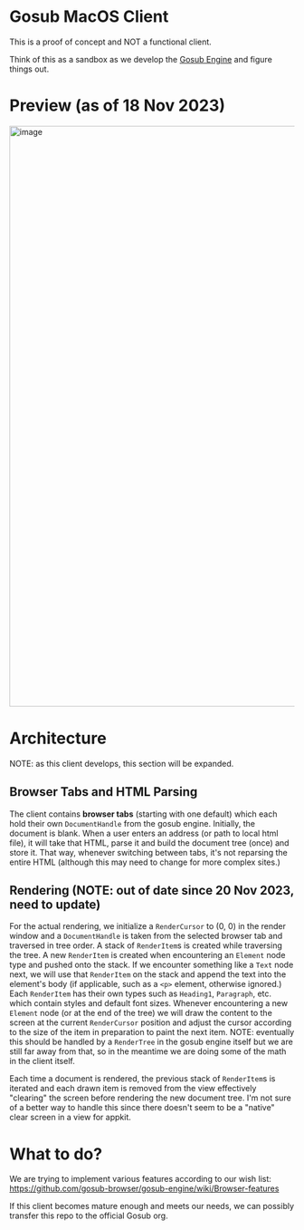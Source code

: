 # Gosub MacOS Client
This is a proof of concept and NOT a functional client.

Think of this as a sandbox as we develop the [Gosub Engine](https://github.com/gosub-browser/gosub-engine) and figure things out.

# Preview (as of 18 Nov 2023)
<img width="1025" alt="image" src="https://github.com/Kiyoshika/gosub-client-macos/assets/49159969/9886003a-99aa-4dfd-bf15-4927ec95b413">

# Architecture
NOTE: as this client develops, this section will be expanded.

## Browser Tabs and HTML Parsing
The client contains **browser tabs** (starting with one default) which each hold their own `DocumentHandle` from the gosub engine. Initially, the document is blank. When a user enters an address (or path to local html file), it will take that HTML, parse it and build the document tree (once) and store it. That way, whenever switching between tabs, it's not reparsing the entire HTML (although this may need to change for more complex sites.)

## Rendering (NOTE: out of date since 20 Nov 2023, need to update)
For the actual rendering, we initialize a `RenderCursor` to (0, 0) in the render window and a `DocumentHandle` is taken from the selected browser tab and traversed in tree order. A stack of `RenderItem`s is created while traversing the tree. A new `RenderItem` is created when encountering an `Element` node type and pushed onto the stack. If we encounter something like a `Text` node next, we will use that `RenderItem` on the stack and append the text into the element's body (if applicable, such as a `<p>` element, otherwise ignored.) Each `RenderItem` has their own types such as `Heading1`, `Paragraph`, etc. which contain styles and default font sizes. Whenever encountering a new `Element` node (or at the end of the tree) we will draw the content to the screen at the current `RenderCursor` position and adjust the cursor according to the size of the item in preparation to paint the next item. NOTE: eventually this should be handled by a `RenderTree` in the gosub engine itself but we are still far away from that, so in the meantime we are doing some of the math in the client itself.

Each time a document is rendered, the previous stack of `RenderItem`s is iterated and each drawn item is removed from the view effectively "clearing" the screen before rendering the new document tree. I'm not sure of a better way to handle this since there doesn't seem to be a "native" clear screen in a view for appkit.

# What to do?
We are trying to implement various features according to our wish list: https://github.com/gosub-browser/gosub-engine/wiki/Browser-features

If this client becomes mature enough and meets our needs, we can possibly transfer this repo to the official Gosub org.
